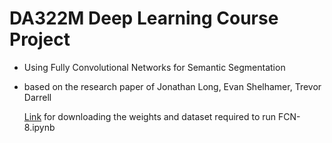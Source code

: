 # DA322M Deep Learning Course Project
- Using Fully Convolutional Networks for Semantic Segmentation
- based on the research paper of Jonathan Long, Evan Shelhamer, Trevor Darrell

  [Link](https://www.vlfeat.org/matconvnet/models/pascal-fcn8s-dag.mat) for downloading the weights and dataset required to run FCN-8.ipynb
